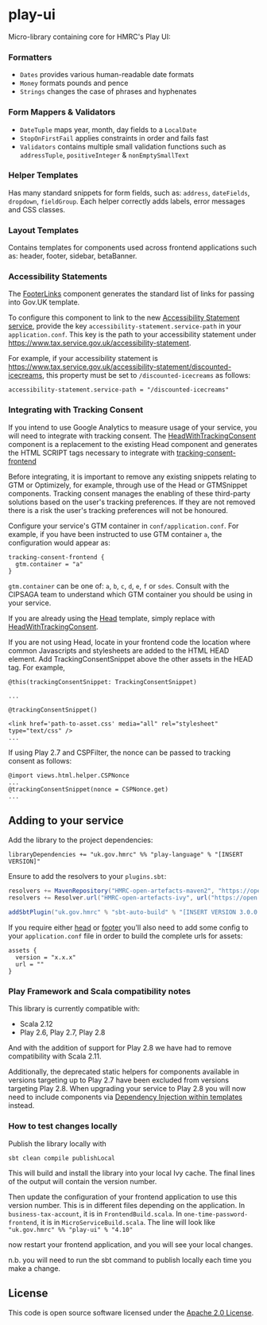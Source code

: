 <!--
Copyright 2018 HM Revenue & Custom

Licensed under the Apache License, Version 2.0 (the "License");
you may not use this file except in compliance with the License.
You may obtain a copy of the License at

  http://www.apache.org/licenses/LICENSE-2.0

Unless required by applicable law or agreed to in writing, software
distributed under the License is distributed on an "AS IS" BASIS,
WITHOUT WARRANTIES OR CONDITIONS OF ANY KIND, either express or implied.
See the License for the specific language governing permissions and
limitations under the License.
-->
play-ui
=======

Micro-library containing core for HMRC's Play UI:

### Formatters
* `Dates` provides various human-readable date formats
* `Money` formats pounds and pence
* `Strings` changes the case of phrases and hyphenates

### Form Mappers & Validators
* `DateTuple` maps year, month, day fields to a `LocalDate`
* `StopOnFirstFail` applies constraints in order and fails fast
* `Validators` contains multiple small validation functions such as `addressTuple`, `positiveInteger` & `nonEmptySmallText`

### Helper Templates
Has many standard snippets for form fields, such as: `address`, `dateFields`, `dropdown`, `fieldGroup`. Each helper
correctly adds labels, error messages and CSS classes.

### Layout Templates
Contains templates for components used across frontend applications such as: header, footer, sidebar, betaBanner.

### Accessibility Statements

The [FooterLinks](src/main/twirl/uk/gov/hmrc/play/views/layouts/FooterLinks.scala.html) component generates the standard list of links for passing into Gov.UK template.

To configure this component to link to the new 
[Accessibility Statement service](https://www.github.com/hmrc/accessibility-statement-frontend), provide the key 
`accessibility-statement.service-path` in your `application.conf`. This key is the path to your 
accessibility statement under https://www.tax.service.gov.uk/accessibility-statement.
 
For example, if your accessibility statement is https://www.tax.service.gov.uk/accessibility-statement/discounted-icecreams, 
this property must be set to `/discounted-icecreams` as follows:

```
accessibility-statement.service-path = "/discounted-icecreams"
```

### Integrating with Tracking Consent

If you intend to use Google Analytics to measure usage of your service, you will need to integrate with tracking
consent. The [HeadWithTrackingConsent](src/main/twirl/uk/gov/hmrc/play/views/layouts/HeadWithTrackingConsent.scala.html)
component is a replacement to the existing Head component and generates the HTML SCRIPT tags necessary to integrate with
 [tracking-consent-frontend](https://www.github.com/hmrc/tracking-consent-frontend)

Before integrating, it is important to remove any existing snippets relating to GTM or Optimizely, for example,
through use of the Head or GTMSnippet components. Tracking consent
manages the enabling of these third-party solutions based on the user's tracking preferences. If they are not removed
there is a risk the user's tracking preferences will not be honoured.

Configure your service's GTM container in `conf/application.conf`. For example, if you have been
instructed to use GTM container `a`, the configuration would appear as:

```
tracking-consent-frontend {
  gtm.container = "a"
}
```

`gtm.container` can be one of: `a`, `b`, `c`, `d`, `e`, `f` or `sdes`. Consult with the CIPSAGA team 
to understand which GTM container you should be using in your service.

If you are already using the [Head](src/main/twirl/uk/gov/hmrc/play/views/layouts/Head.scala.html) template, simply replace with
[HeadWithTrackingConsent](src/main/twirl/uk/gov/hmrc/play/views/layouts/HeadWithTrackingConsent.scala.html).

If you are not using Head, locate in your frontend code the location where common Javascripts and stylesheets are 
added to the HTML HEAD element. Add TrackingConsentSnippet above the other assets in the HEAD tag. For example,

```
@this(trackingConsentSnippet: TrackingConsentSnippet)

...

@trackingConsentSnippet()

<link href='path-to-asset.css' media="all" rel="stylesheet" type="text/css" />
...
```

If using Play 2.7 and CSPFilter, the nonce can be passed to tracking consent as follows:

```
@import views.html.helper.CSPNonce
...
@trackingConsentSnippet(nonce = CSPNonce.get)
...
```

## Adding to your service

Add the library to the project dependencies:

``` scala~~~~
libraryDependencies += "uk.gov.hmrc" %% "play-language" % "[INSERT VERSION]"
```

Ensure to add the resolvers to your `plugins.sbt`:

```scala
resolvers += MavenRepository("HMRC-open-artefacts-maven2", "https://open.artefacts.tax.service.gov.uk/maven2")
resolvers += Resolver.url("HMRC-open-artefacts-ivy", url("https://open.artefacts.tax.service.gov.uk/ivy2"))(Resolver.ivyStylePatterns)

addSbtPlugin("uk.gov.hmrc" % "sbt-auto-build" % "[INSERT VERSION 3.0.0 OR HIGHER]")
```

If you require either [head](https://github.com/hmrc/play-ui/blob/master/src/main/twirl/uk/gov/hmrc/play/views/layouts/head.scala.html) or [footer](https://github.com/hmrc/play-ui/blob/master/src/main/twirl/uk/gov/hmrc/play/views/layouts/footer.scala.html) you'll also need to add some config to your `application.conf` file in order to build the complete urls for assets:

```
assets {
  version = "x.x.x"
  url = ""
}
```

### Play Framework and Scala compatibility notes

This library is currently compatible with:

- Scala 2.12
- Play 2.6, Play 2.7, Play 2.8

And with the addition of support for Play 2.8 we have had to remove compatibility with Scala 2.11.

Additionally, the deprecated static helpers for components available in versions targeting up to Play 2.7 have been excluded from versions targeting Play 2.8. When upgrading your service to Play 2.8 you will now need to include components via [Dependency Injection within templates](https://www.playframework.com/documentation/2.8.x/ScalaTemplatesDependencyInjection) instead. 

### How to test changes locally

Publish the library locally with
 
 ```sbt clean compile publishLocal```
 
 This will build and install the library into your local Ivy cache. The final lines of the output will contain the version number. 
 
 Then update the configuration of your frontend application to use this version number. 
 This is in different files depending on the application. 
 In `business-tax-account`, it is in `FrontendBuild.scala`.
 In `one-time-password-frontend`, it is in `MicroServiceBuild.scala`.
 The line will look like 
 ```"uk.gov.hmrc" %% "play-ui" % "4.10"```
 
 now restart your frontend application, and you will see your local changes.
 
 n.b. you will need to run the sbt command to publish locally each time you make a change.


## License ##

This code is open source software licensed under the [Apache 2.0 License]("http://www.apache.org/licenses/LICENSE-2.0.html").
